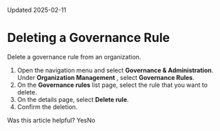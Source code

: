Updated 2025-02-11
# Deleting a Governance Rule
Delete a governance rule from an organization.
  1. Open the navigation menu and select **Governance & Administration**. Under **Organization Management** , select **Governance Rules**.
  2. On the **Governance rules** list page, select the rule that you want to delete.
  3. On the details page, select **Delete rule**.
  4. Confirm the deletion.


Was this article helpful?
YesNo

